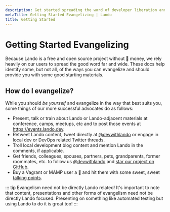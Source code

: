 ```yaml
---
description: Get started spreading the word of developer liberation and salvation via Lando across the Galaxy
metaTitle: Getting Started Evangelizing | Lando
title: Getting Started
---
```


# Getting Started Evangelizing

Because Lando is a free and open source project without :unicorn: money, we rely heavily on our users to spread the good word far and wide. These docs help identify some, but not all, of the ways you can evangelize and should provide you with some good starting materials.

## How do I evangelize?

While you should _be yourself_ and evangelize in the way that best suits you, some things of our more successful advocates do as follows:

* Present, talk or train about Lando or Lando-adjacent materials at conference, camps, meetups, etc and to post those events at <https://events.lando.dev>.
* Retweet Lando content, tweet directly at [@devwithlando](https://twitter.com/devwithlando) or engage in local dev or DevOps related Twitter threads.
* Troll local development blog content and mention Lando in the comments, if applicable.
* Get friends, colleagues, spouses, partners, pets, grandparents, former roommates, etc. to follow us [@devwithlando](https://twitter.com/devwithlando) and [star our project on GitHub](https://github.com/lando/lando).
* Buy a Vagrant or MAMP user a :beer: and hit them with some sweet, sweet [talking points](./talking-points.md).

::: tip Evangelism need not be directly Lando related!
It's important to note that content, presentations and other forms of evangelism need not be directly Lando focused. Presenting on something like automated testing but using Lando to do it is great too!
:::
